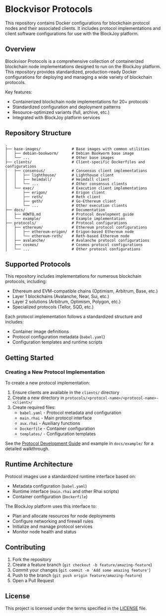 # Blockvisor Protocols

This repository contains Docker configurations for blockchain protocol nodes and their associated clients. It includes protocol implementations and client software configurations for use with the BlockJoy platform.

## Overview

Blockvisor Protocols is a comprehensive collection of containerized blockchain node implementations designed to run on the BlockJoy platform. This repository provides standardized, production-ready Docker configurations for deploying and managing a wide variety of blockchain protocols.

Key features:
- Containerized blockchain node implementations for 20+ protocols
- Standardized configuration and deployment patterns
- Resource-optimized variants (full, archive, etc.)
- Integrated with BlockJoy platform services

## Repository Structure

```
.
├── base-images/              # Base images with common utilities
│   ├── debian-bookworm/      # Debian Bookworm base image
│   └── ...                   # Other base images
├── clients/                  # Client-specific Dockerfiles and configurations
│   ├── consensus/            # Consensus client implementations
│   │   ├── lighthouse/       # Lighthouse client
│   │   ├── heimdall/         # Heimdall client
│   │   └── ...               # Other consensus clients
│   └── exec/                 # Execution client implementations
│       ├── erigon/           # Erigon client
│       ├── reth/             # Reth client
│       ├── geth/             # Go-Ethereum client
│       └── ...               # Other execution clients
├── docs/                     # Documentation
│   ├── HOWTO.md              # Protocol development guide
│   └── example/              # Example implementation
├── protocols/                # Protocol configurations
│   ├── ethereum/             # Ethereum protocol configurations
│   │   ├── ethereum-erigon/  # Erigon-based Ethereum node
│   │   └── ethereum-reth/    # Reth-based Ethereum node
│   ├── avalanche/            # Avalanche protocol configurations
│   ├── cosmos/               # Cosmos protocol configurations
│   └── ...                   # Other protocol configurations
```

## Supported Protocols

This repository includes implementations for numerous blockchain protocols, including:

- Ethereum and EVM-compatible chains (Optimism, Arbitrum, Base, etc.)
- Layer 1 blockchains (Avalanche, Near, Sui, etc.)
- Layer 2 solutions (Arbitrum, Optimism, Polygon, etc.)
- Specialized protocols (Tellor, SQD, etc.)

Each protocol implementation follows a standardized structure and includes:
- Container image definitions
- Protocol configuration metadata (`babel.yaml`)
- Configuration templates and runtime scripts

## Getting Started

### Creating a New Protocol Implementation

To create a new protocol implementation:

1. Ensure clients are available in the `clients/` directory
2. Create a new directory in `protocols/<protocol-name>/<protocol-name>-<client>/`
3. Create required files:
   - `babel.yaml` - Protocol metadata and configuration
   - `main.rhai` - Main protocol interface
   - `aux.rhai` - Auxiliary functions
   - `Dockerfile` - Container configuration
   - `templates/` - Configuration templates

See the [Protocol Development Guide](docs/HOWTO.md) and example in `docs/example/` for a detailed walkthrough.

## Runtime Architecture

Protocol images use a standardized runtime interface based on:
- Metadata configuration (`babel.yaml`)
- Runtime interface (`main.rhai` and other Rhai scripts)
- Container configuration (`Dockerfile`)

The BlockJoy platform uses this interface to:
- Plan and allocate resources for node deployments
- Configure networking and firewall rules
- Initialize and manage protocol services
- Monitor node health and status

## Contributing

1. Fork the repository
2. Create a feature branch (`git checkout -b feature/amazing-feature`)
3. Commit your changes (`git commit -m 'Add some amazing feature'`)
4. Push to the branch (`git push origin feature/amazing-feature`)
5. Open a Pull Request

## License

This project is licensed under the terms specified in the [LICENSE](LICENSE) file.
